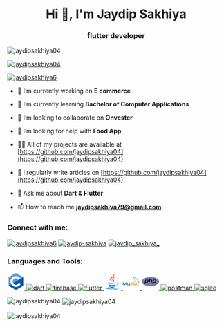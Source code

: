 <h1 align="center">Hi 👋, I'm Jaydip Sakhiya</h1>
<h3 align="center">flutter developer</h3>

<p align="left"> <img src="https://komarev.com/ghpvc/?username=jaydipsakhiya04&label=Profile%20views&color=0e75b6&style=flat" alt="jaydipsakhiya04" /> </p>

<p align="left"> <a href="https://github.com/ryo-ma/github-profile-trophy"><img src="https://github-profile-trophy.vercel.app/?username=jaydipsakhiya04" alt="jaydipsakhiya04" /></a> </p>

<p align="left"> <a href="https://twitter.com/jaydipsakhiya6" target="blank"><img src="https://img.shields.io/twitter/follow/jaydipsakhiya6?logo=twitter&style=for-the-badge" alt="jaydipsakhiya6" /></a> </p>

- 🔭 I’m currently working on **E commerce**

- 🌱 I’m currently learning **Bachelor of Computer Applications**

- 👯 I’m looking to collaborate on **Onvester**

- 🤝 I’m looking for help with **Food App**

- 👨‍💻 All of my projects are available at [https://github.com/jaydipsakhiya04](https://github.com/jaydipsakhiya04)

- 📝 I regularly write articles on [https://github.com/jaydipsakhiya04](https://github.com/jaydipsakhiya04)

- 💬 Ask me about **Dart & Flutter**

- 📫 How to reach me **jaydipsakhiya79@gmail.com**

<h3 align="left">Connect with me:</h3>
<p align="left">
<a href="https://twitter.com/jaydipsakhiya6" target="blank"><img align="center" src="https://raw.githubusercontent.com/rahuldkjain/github-profile-readme-generator/master/src/images/icons/Social/twitter.svg" alt="jaydipsakhiya6" height="30" width="40" /></a>
<a href="https://linkedin.com/in/jaydip-sakhiya" target="blank"><img align="center" src="https://raw.githubusercontent.com/rahuldkjain/github-profile-readme-generator/master/src/images/icons/Social/linked-in-alt.svg" alt="jaydip-sakhiya" height="30" width="40" /></a>
<a href="https://instagram.com/jaydip_sakhiya_" target="blank"><img align="center" src="https://raw.githubusercontent.com/rahuldkjain/github-profile-readme-generator/master/src/images/icons/Social/instagram.svg" alt="jaydip_sakhiya_" height="30" width="40" /></a>
</p>

<h3 align="left">Languages and Tools:</h3>
<p align="left"> <a href="https://www.cprogramming.com/" target="_blank" rel="noreferrer"> <img src="https://raw.githubusercontent.com/devicons/devicon/master/icons/c/c-original.svg" alt="c" width="40" height="40"/> </a> <a href="https://dart.dev" target="_blank" rel="noreferrer"> <img src="https://www.vectorlogo.zone/logos/dartlang/dartlang-icon.svg" alt="dart" width="40" height="40"/> </a> <a href="https://firebase.google.com/" target="_blank" rel="noreferrer"> <img src="https://www.vectorlogo.zone/logos/firebase/firebase-icon.svg" alt="firebase" width="40" height="40"/> </a> <a href="https://flutter.dev" target="_blank" rel="noreferrer"> <img src="https://www.vectorlogo.zone/logos/flutterio/flutterio-icon.svg" alt="flutter" width="40" height="40"/> </a> <a href="https://www.java.com" target="_blank" rel="noreferrer"> <img src="https://raw.githubusercontent.com/devicons/devicon/master/icons/java/java-original.svg" alt="java" width="40" height="40"/> </a> <a href="https://www.mysql.com/" target="_blank" rel="noreferrer"> <img src="https://raw.githubusercontent.com/devicons/devicon/master/icons/mysql/mysql-original-wordmark.svg" alt="mysql" width="40" height="40"/> </a> <a href="https://www.php.net" target="_blank" rel="noreferrer"> <img src="https://raw.githubusercontent.com/devicons/devicon/master/icons/php/php-original.svg" alt="php" width="40" height="40"/> </a> <a href="https://postman.com" target="_blank" rel="noreferrer"> <img src="https://www.vectorlogo.zone/logos/getpostman/getpostman-icon.svg" alt="postman" width="40" height="40"/> </a> <a href="https://www.sqlite.org/" target="_blank" rel="noreferrer"> <img src="https://www.vectorlogo.zone/logos/sqlite/sqlite-icon.svg" alt="sqlite" width="40" height="40"/> </a> </p>

<p><img align="left" src="https://github-readme-stats.vercel.app/api/top-langs?username=jaydipsakhiya04&show_icons=true&locale=en&layout=compact" alt="jaydipsakhiya04" /></p>

<p>&nbsp;<img align="center" src="https://github-readme-stats.vercel.app/api?username=jaydipsakhiya04&show_icons=true&locale=en" alt="jaydipsakhiya04" /></p>

<p><img align="center" src="https://github-readme-streak-stats.herokuapp.com/?user=jaydipsakhiya04&" alt="jaydipsakhiya04" /></p>
